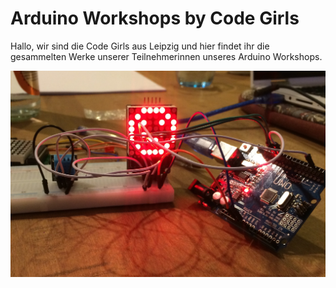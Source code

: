 # Arduino Workshops by Code Girls

Hallo, wir sind die Code Girls aus Leipzig und hier findet ihr die gesammelten Werke unserer
Teilnehmerinnen unseres Arduino Workshops.

![smile](./smile.JPG)
